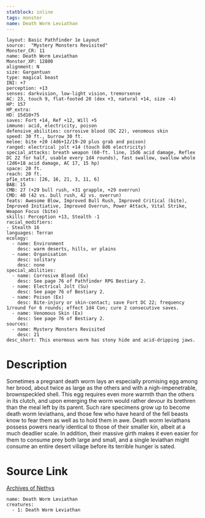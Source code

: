 ```yaml
---
statblock: inline
tags: monster
name: Death Worm Leviathan
---
```

```statblock
layout: Basic Pathfinder 1e Layout
source:  "Mystery Monsters Revisited"
Monster_CR: 11
name: Death Worm Leviathan
Monster_XP: 12800
alignment: N
size: Gargantuan
type: magical beast
INI: +7
perception: +13
senses: darkvision, low-light vision, tremorsense
AC: 23, touch 9, flat-footed 20 (dex +3, natural +14, size -4)
HP: 157
HP_extra: 
HD: 15d10+75
saves: Fort +14, Ref +12, Will +5
immune: acid, electricity, poison
defensive_abilities: corrosive blood (DC 22), venomous skin
speed: 30 ft., burrow 30 ft.
melee: bite +20 (4d6+12/19-20 plus grab and poison)
ranged: electrical jolt +14 (touch 8d6 electricity)
special_attacks: breath weapon (60-ft. line, 15d6 acid damage, Reflex DC 22 for half, usable every 1d4 rounds), fast swallow, swallow whole (2d6+18 acid damage, AC 17, 15 hp)
space: 20 ft.
reach: 20 ft.
pf1e_stats: [26, 16, 21, 3, 11, 6]
BAB: 15
CMB: 27 (+29 bull rush, +31 grapple, +29 overrun)
CMD: 40 (42 vs. bull rush, 42 vs. overrun)
feats: Awesome Blow, Improved Bull Rush, Improved Critical (bite), Improved Initiative, Improved Overrun, Power Attack, Vital Strike, Weapon Focus (bite)
skills: Perception +13, Stealth -1
racial_modifiers:
- Stealth 16
languages: Terran
ecology:
  - name: Environment
    desc: warm deserts, hills, or plains
  - name: Organisation
    desc: solitary
    desc: none
special_abilities:
  - name: Corrosive Blood (Ex)
    desc: See page 76 of Pathfinder RPG Bestiary 2.
  - name: Electrical Jolt (Su)
    desc: See page 76 of Bestiary 2.
  - name: Poison (Ex)
    desc: Bite-injury or skin-contact; save Fort DC 22; frequency 1/round for 6 rounds; effect 1d4 Con; cure 2 consecutive saves.
  - name: Venomous Skin (Ex)
    desc: See page 76 of Bestiary 2.
sources:
  - name: Mystery Monsters Revisited
    desc: 21
desc_short: This enormous worm has stony hide and acid-dripping jaws.
```
# Description
Sometimes a pregnant death worm lays an especially promising egg among her brood, about twice as large as the others and with a nigh-impenetrable, brownspeckled shell. This egg requires even more warmth than the others in its clutch, and upon emerging the worm would rather devour its brethren than the meal left by its parent. Such rare specimens grow up to become death worm leviathans, and those few who have heard of the fell beasts know to fear them as well as to hold them in awe. Death worm leviathans possess powers nearly identical to those of their smaller kin, albeit at a much deadlier scale. In addition, their massive girth makes it even easier for them to consume prey both large and small, and a single leviathan might consume an entire desert village before its terrible hunger is sated.
# Source Link
[Archives of Nethys](https://aonprd.com/MonsterDisplay.aspx?ItemName=Death%20Worm%20Leviathan)
```encounter-table
name: Death Worm Leviathan
creatures:
  - 1: Death Worm Leviathan
```
